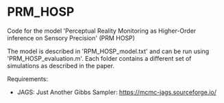 # PRM_HOSP
Code for the model 'Perceptual Reality Monitoring as Higher-Order inference on Sensory Precision' (PRM HOSP)

The model is described in 'RPM_HOSP_model.txt' and can be run using 'PRM_HOSP_evaluation.m'. Each folder contains a different set of simulations as described in the paper. 

Requirements: 
- JAGS: Just Another Gibbs Sampler: https://mcmc-jags.sourceforge.io/ 
